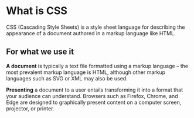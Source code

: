 # What is CSS
CSS (Cascading Style Sheets) is a style sheet language for describing the appearance of a document authored in a markup language like HTML.

## For what we use it
**A document** is typically a text file formatted using a markup language – the most prevalent markup language is HTML, although other markup languages such as SVG or XML may also be used.

**Presenting** a document to a user entails transforming it into a format that your audience can understand. Browsers such as Firefox, Chrome, and Edge are designed to graphically present content on a computer screen, projector, or printer.